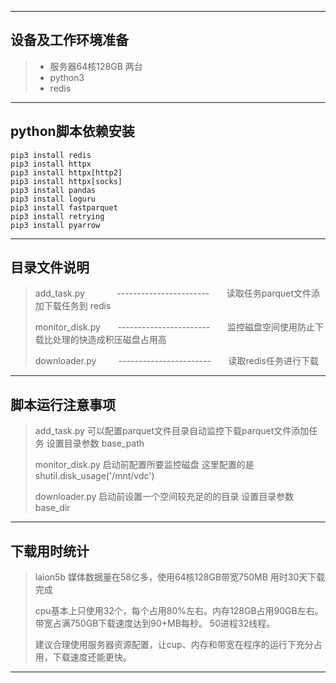 

---
## 设备及工作环境准备
>* 服务器64核128GB 两台
>* python3
>* redis
---
## python脚本依赖安装
    pip3 install redis
    pip3 install httpx
    pip3 install httpx[http2]
    pip3 install httpx[socks]
    pip3 install pandas
    pip3 install loguru
    pip3 install fastparquet
    pip3 install retrying
    pip3 install pyarrow
---
## 目录文件说明

> add_task.py  &nbsp;&nbsp;&nbsp;&nbsp;&nbsp;&nbsp;&nbsp;&nbsp;&nbsp;&nbsp;&nbsp; ----------------------- &nbsp;&nbsp;&nbsp;&nbsp;&nbsp; 读取任务parquet文件添加下载任务到 redis 
>
> monitor_disk.py  &nbsp;&nbsp;&nbsp;&nbsp;&nbsp; ----------------------- &nbsp;&nbsp;&nbsp;&nbsp;&nbsp; 监控磁盘空间使用防止下载比处理的快造成积压磁盘占用高
> 
> downloader.py  &nbsp;&nbsp;&nbsp;&nbsp;&nbsp;&nbsp;&nbsp; ----------------------- &nbsp;&nbsp;&nbsp;&nbsp;&nbsp; 读取redis任务进行下载
---
## 脚本运行注意事项
> add_task.py 可以配置parquet文件目录自动监控下载parquet文件添加任务  设置目录参数 base_path
> 
> monitor_disk.py 启动前配置所要监控磁盘  这里配置的是  shutil.disk_usage('/mnt/vdc')
> 
> downloader.py 启动前设置一个空间较充足的的目录  设置目录参数 base_dir
> 
---
## 下载用时统计
> laion5b 媒体数据量在58亿多，使用64核128GB带宽750MB  用时30天下载完成
> 
> cpu基本上只使用32个，每个占用80%左右。内存128GB占用90GB左右。带宽占满750GB下载速度达到90+MB每秒。 50进程32线程。
> 
> 建议合理使用服务器资源配置，让cup、内存和带宽在程序的运行下充分占用，下载速度还能更快。
>
----
